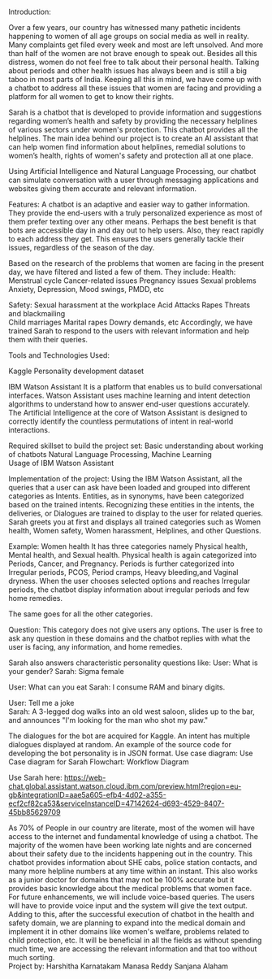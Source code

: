 Introduction:

Over a few years, our country has witnessed many pathetic incidents happening to women of all age groups on social media as well in reality. Many complaints get filed every week and most are left unsolved. And more than half of the women are not brave enough to speak out. Besides all this distress, women do not feel free to talk about their personal health. Talking about periods and other health issues has always been and is still a big taboo in most parts of India. Keeping all this in mind, we have come up with a chatbot to address all these issues that women are facing and providing a platform for all women to get to know their rights.

Sarah is a chatbot that is developed to provide information and suggestions regarding women’s health and safety by providing the necessary helplines of various sectors under women's protection. This chatbot provides all the helplines. The main idea behind our project is to create an AI assistant that can help women find information about helplines, remedial solutions to women’s health, rights of women's safety and protection all at one place.

Using Artificial Intelligence and Natural Language Processing, our chatbot can simulate conversation with a user through messaging applications and websites giving them accurate and relevant information.


Features:
A chatbot is an adaptive and easier way to gather information. They provide the end-users with a truly personalized experience as most of them prefer texting over any other means. Perhaps the best benefit is that bots are accessible day in and day out to help users. Also, they react rapidly to each address they get. This ensures the users generally tackle their issues, regardless of the season of the day.

Based on the research of the problems that women are facing in the present day, we have filtered and listed a few of them. They include:
Health:            
Menstrual cycle
Cancer-related issues
Pregnancy issues
Sexual problems
Anxiety, Depression, Mood swings, PMDD, etc

Safety:
Sexual harassment at the workplace
Acid Attacks
Rapes
Threats and blackmailing  
Child marriages
Marital rapes
Dowry demands, etc
Accordingly, we have trained Sarah to respond to the users with relevant information and help them with their queries.


Tools and Technologies Used:

Kaggle
Personality development dataset  

IBM Watson Assistant
It is a platform that enables us to build conversational interfaces. Watson Assistant uses machine learning and intent detection algorithms to understand how to answer end-user questions accurately. The Artificial Intelligence at the core of Watson Assistant is designed to correctly identify the countless permutations of intent in real-world interactions.  


Required skillset to build the project set:
Basic understanding about working of chatbots
Natural Language Processing, Machine Learning  
Usage of IBM Watson Assistant


Implementation of the project:
Using the IBM Watson Assistant, all the queries that a user can ask have been loaded and grouped into different categories as Intents. Entities, as in synonyms, have been categorized based on the trained intents. Recognizing these entities in the intents, the deliveries, or Dialogues are trained to display to the user for related queries.
Sarah greets you at first and displays all trained categories such as Women health, Women safety, Women harassment, Helplines, and other Questions.

Example: Women health
It has three categories namely Physical health, Mental health, and Sexual health. Physical health is again categorized into Periods, Cancer, and Pregnancy. Periods is further categorized into Irregular periods, PCOS, Period cramps, Heavy bleeding,and Vaginal dryness. When the user chooses selected options and reaches Irregular periods, the chatbot display information about irregular periods and few home remedies. 

The same goes for all the other categories.

 Question: This category does not give users any options. The user is free to ask any question in these domains and the chatbot replies with what the user is facing, any information, and home remedies.

Sarah also answers characteristic personality questions like:
User: What is your gender?
Sarah: Sigma female
 
User: What can you eat
Sarah: I consume RAM and binary digits.
 
User: Tell me a joke  
Sarah: A 3-legged dog walks into an old west saloon, slides up to the bar, and announces  "I'm looking for the man who shot my paw."
 

The dialogues for the bot are acquired for Kaggle. An intent has multiple dialogues displayed at random. An example of the source code for developing the bot personality is in JSON format.
Use case diagram:
 Use Case diagram for Sarah
Flowchart:
Workflow Diagram

Use Sarah here: https://web-chat.global.assistant.watson.cloud.ibm.com/preview.html?region=eu-gb&integrationID=aae5a605-efb4-4d02-a355-ecf2cf82ca53&serviceInstanceID=47142624-d693-4529-8407-45bb85629709

 As 70% of People in our country are literate, most of the women will have access to the internet and fundamental knowledge of using a chatbot. The majority of the women have been working late nights and are concerned about their safety due to the incidents happening out in the country. This chatbot provides information about SHE cabs, police station contacts, and many more helpline numbers at any time within an instant. This also works as a junior doctor for domains that may not be 100% accurate but it provides basic knowledge about the medical problems that women face.
For future enhancements, we will include voice-based queries. The users will have to provide voice input and the system will give the text output. Adding to this, after the successful execution of chatbot in the health and safety domain, we are planning to expand into the medical domain and implement it in other domains like women's welfare, problems related to child protection, etc. It will be beneficial in all the fields as without spending much time, we are accessing the relevant information and that too without much sorting.  
Project by:
Harshitha Karnatakam
Manasa Reddy
Sanjana Alaham
                                                     
